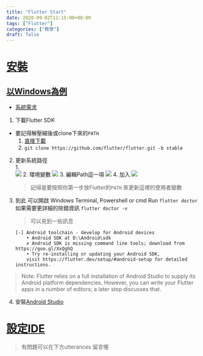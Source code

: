 ```yaml
---
title: "Flutter Start"
date: 2020-09-02T11:15:00+08:00
tags: ["Flutter"]
categories: ["教學"]
draft: false
---
```

# [安裝](https://flutter.dev/docs/get-started/install)

## [以Windows為例](https://flutter.dev/docs/get-started/install/windows)

* [系統需求](https://flutter.dev/docs/get-started/install/windows#system-requirements)

1. 下載Flutter SDK  
  * 要記得解壓縮後或clone下來的`PATH`
    1. [直接下載](https://storage.googleapis.com/flutter_infra/releases/stable/windows/flutter_windows_1.20.3-stable.zip)
    2. `git clone https://github.com/flutter/flutter.git -b stable`
2. 更新系統路徑  
   1.  
   ![](https://i.imgur.com/k6LNLZU.png)
   2. 環境變數
   ![](https://i.imgur.com/gFuEc08.png)
   3. 編輯Path這一項
   ![](https://i.imgur.com/b94pDhK.png)
   4. 加入 ![](https://i.imgur.com/q6ag2xh.png)
    > 記得是要按照你第一步放Flutter的`PATH` 來更新這裡的使用者變數
3. 到此  可以開啟 Windows Terminal, Powershell or cmd
Run `flutter doctor` 如果需要更詳細的除錯資訊 `flutter doctor -v`
    > 可以見到一些訊息
    ```
    [-] Android toolchain - develop for Android devices
        • Android SDK at D:\Android\sdk
        ✗ Android SDK is missing command line tools; download from https://goo.gl/XxQghQ
        • Try re-installing or updating your Android SDK,
        visit https://flutter.dev/setup/#android-setup for detailed instructions.
    ```
> Note: Flutter relies on a full installation of Android Studio to supply its Android platform dependencies. However, you can write your Flutter apps in a number of editors; a later step discusses that.
4. 安裝[Android Studio](https://developer.android.com/studio)

# [設定IDE](https://flutter.dev/docs/get-started/install)

>有問題可以在下方utterances 留言喔
